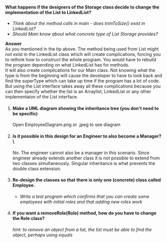 #### What happens if the designers of the Storage class decide to change the implementation of the List to LinkedList?

- _Think about the method calls in main - does trimToSize() exist in LinkedList?_
- _Should Main know about what concrete type of List Storage provides?_

**Answer** <br>
As you mentioned in the tip above. The method being used from List might not exist in the LinkedList class which will create complications, forcing you to rethink how to construct the whole program. You would have to rebuild the program depending on what LinkedList has for methods. <br>
It will also create complications for our Main class. Not knowing what the type is from the beginning will cause the developer to have to look back and find the superType which can take up time if the program has a lot of code. But using the List interface takes away all these complications because you can then specify whether the list is an Arraylist, LinkedList or any other implementaion of the List interface.

1. #### Make a UML diagram showing the inheritance tree (you don't need to be specific) <br>
   Open EmployeeDiagram.png or .jpeg to see diagram
2. #### Is it possible in this design for an Engineer to also become a Manager? \

   No. The engineer cannot also be a manager in this scenario. Since engineer already extends another class it is not possible to extend from two classes simultaneously. Singular inheritance is what prevents the double class extension.

3. #### Re-design the classes so that there is only one (concrete) class called Employee.

   - _Write a test program which confirms that you can create some employees with initial roles and that adding new roles work_

4. #### If you want a removeRole(Role) method, how do you have to change the Role class?
   _hint: to remove an object from a list, the list must be able to find the object, perhaps using equals_

